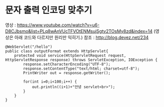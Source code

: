 # 문자 출력 인코딩 맞추기
영상 : https://www.youtube.com/watch?v=u6-D8CJbsmo&list=PLq8wAnVUcTFVOtENMsujSgtv2TOsMy8zd&index=14 (영상은 아래 코드와 다르지만 원리만 익히기.)
참조 : http://blog.devez.net/234  

```
@WebServlet("/hello")
public class outputFormat extends HttpServlet{
	protected void service(HttpServletRequest request, HttpServletResponse response) throws ServletException, IOException {
		response.setCharacterEncoding("UTF-8");
		response.setContentType("text/html; charset=utf-8");
		PrintWriter out = response.getWriter();
		
		for(int i=0;i<100;i++) {
			out.println((i+1)+"안녕 servlet<br>");
		}
	}
}
```

